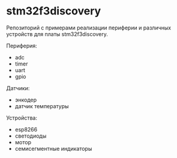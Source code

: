 # stm32f3discovery

Репозиторий с примерами реализации периферии и различных устройств для платы stm32f3discovery.

Периферия:
- adc
- timer
- uart
- gpio

Датчики:
- энкодер
- датчик температуры

Устройства:
- esp8266
- светодиоды
- мотор
- семисегментные индикаторы